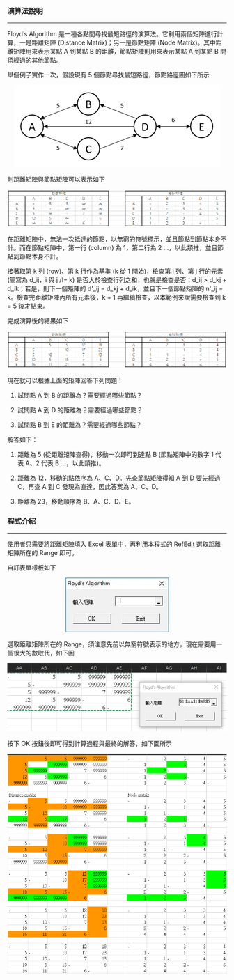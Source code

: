 ### 演算法說明 ###
---
Floyd’s Algorithm 是一種各點間尋找最短路徑的演算法。它利用兩個矩陣進行計算，一是距離矩陣 (Distance Matrix)；另一是節點矩陣 (Node Matrix)。其中距離矩陣用來表示某點 A 到某點 B 的距離，節點矩陣則用來表示某點 A 到某點 B 間須經過的其他節點。

舉個例子實作一次，假設現有 5 個節點尋找最短路徑，節點路徑圖如下所示

<p Align=center><img src=/exorigpic.png alt=範例原始圖片></p>

則距離矩陣與節點矩陣可以表示如下

<p Align=center><img src=/exormatpic.png alt=範例初始矩陣圖片></p>

在距離矩陣中，無法一次抵達的節點，以無窮的符號標示，並且節點到節點本身不計。而在節點矩陣中，第一行 (column) 為 1，第二行為 2 ...，以此類推，並且節點到節點本身不計。

接著取第 k 列 (row)、第 k 行作為基準 (k 從 1 開始)，檢查第 i 列、第 j 行的元素 (簡寫為 d_ij，i 與 j /!= k) 是否大於檢查行列之和，也就是檢查是否：d_ij > d_kj + d_ik；若是，則下一個矩陣的 d'_ij = d_kj + d_ik，並且下一個節點矩陣的 n'_ij = k。檢查完距離矩陣內所有元素後，k + 1 再繼續檢查，以本範例來說需要檢查到 k = 5 後才結束。

完成演算後的結果如下

<p Align=center><img src=/exrematpic.png alt=範例最終矩陣圖片></p>

現在就可以根據上面的矩陣回答下列問題：

1. 試問點 A 到 B 的距離為？需要經過哪些節點？

2. 試問點 A 到 D 的距離為？需要經過哪些節點？

3. 試問點 B 到 E 的距離為？需要經過哪些節點？

解答如下：

1. 距離為 5 (從距離矩陣查得)，移動一次即可到達點 B (節點矩陣中的數字 1 代表 A、2 代表 B ...，以此類推)。

2. 距離為 12，移動的點依序為 A、C、D。先查節點矩陣得知 A 到 D 要先經過 C，再查 A 到 C 發現為直達，因此答案為 A、C、D。

3. 距離為 23，移動順序為 B、A、C、D、E。

### 程式介紹 ###
---
使用者只需要將距離矩陣填入 Excel 表單中，再利用本程式的 RefEdit 選取距離矩陣所在的 Range 即可。

自訂表單樣板如下

<p Align=center><img src=/userform.jpg alt=自訂表單圖片></p>

選取距離矩陣所在的 Range，須注意先前以無窮符號表示的地方，現在需要用一個很大的數取代，如下圖

<p Align=center><img src=/ormatpic.png alt=初始矩陣圖片></p>

按下 OK 按鈕後即可得到計算過程與最終的解答，如下圖所示

<p Align=center><img src=/rematpic.png alt=最終矩陣圖片></p>
